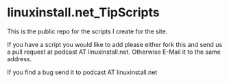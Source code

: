 linuxinstall.net_TipScripts
===========================

This is the public repo for the scripts I create for the site.

If you have a script you would like to add please either fork this and send us a pull request at podcast AT linuxinstall.net.  Otherwise E-Mail it to the same address.

If you find a bug send it to podcast AT linuxinstall.net
